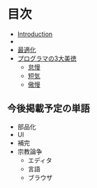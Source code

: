 目次
===

* [Introduction](README.md)
* 
* [最適化](optimization.md)
* [プログラマの3大美徳](three-virtues.md)
    * [怠慢](three-virtues/laziness)
    * [短気](three-virtues/impatience)
    * [傲慢](three-virtues/hubris)

今後掲載予定の単語
---
* 部品化
* UI
* 補完
* 宗教論争
   * エディタ
   * 言語
   * ブラウザ

